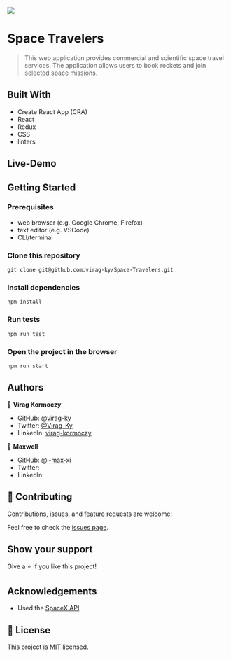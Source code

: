 ![](https://img.shields.io/badge/Microverse-blueviolet)

# Space Travelers

> This web application provides commercial and scientific space travel services. The application allows users to book rockets and join selected space missions.

## Built With

- Create React App (CRA)
- React
- Redux
- CSS
- linters

## Live-Demo

## Getting Started

### Prerequisites

- web browser (e.g. Google Chrome, Firefox)
- text editor (e.g. VSCode)
- CLI/terminal

### Clone this repository

```
git clone git@github.com:virag-ky/Space-Travelers.git
```

### Install dependencies

```
npm install
```

### Run tests

```
npm run test
```

### Open the project in the browser

```
npm run start
```

## Authors

👤 **Virag Kormoczy**

- GitHub: [@virag-ky](https://github.com/virag-ky)
- Twitter: [@Virag_Ky](https://twitter.com/Virag_Ky)
- LinkedIn: [virag-kormoczy](https://linkedin.com/in/virag-kormoczy)

👤 **Maxwell**

- GitHub: [@i-max-xi](https://github.com/i-max-xi)
- Twitter: [](https://twitter.com/)
- LinkedIn: [](https://linkedin.com/in/)

## 🤝 Contributing

Contributions, issues, and feature requests are welcome!

Feel free to check the [issues page](../../issues/).

## Show your support

Give a ⭐️ if you like this project!

## Acknowledgements

- Used the [SpaceX API](https://docs.spacexdata.com/#notice-the-v3-api-is-deprecated-as-of-november-2020-all-existing-links-will-continue-to-work-but-no-new-data-will-be-added-or-updated-i-strongly-encourage-you-to-move-to-v4)

## 📝 License

This project is [MIT](./MIT.md) licensed.
